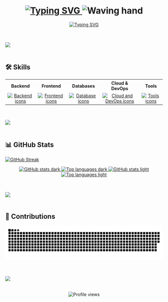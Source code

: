 <h1 align="center">
  <a href="https://git.io/typing-svg">
    <img src="https://readme-typing-svg.herokuapp.com?font=Fira+Code&pause=1000&color=26B60E&center=true&width=435&separator=%3D&lines=console.log(%22Bienvenido%22);%3Dprint(%22Bienvenido%22)%3D%3Ctitle%3EBienvenido%3C%2Ftitle%3E%3Ddocument.write(%22Bienvenido%22);%3Dcout+%3C%3C+%22Bienvenido%22+%3C%3C+endl;%3Decho+%22Bienvenido%22;" alt="Typing SVG" />
  </a>
  <img src="https://media.giphy.com/media/hvRJCLFzcasrR4ia7z/giphy.gif" width="35" alt="Waving hand" />
</h1>

<p align="center">
  <a href="https://git.io/typing-svg">
    <img src="https://readme-typing-svg.herokuapp.com?font=Fira+Code&duration=2000&color=C8C8C8&multiline=true&repeat=false&width=540&height=180&lines=Hi%2C+my+name+is+Jhon+Huanacuni%2C++I'm+22+years+;old%2C+and+I'm+passionate+about+web+;development.+I+love+creating+functional%2C;+modern%2C+and+accessible+websites+and++;applications.+I'm+currently+learning+and+;working+with+technologies+like+JavaScript%2C+;React%2C+Django%2C+Node.js%2C+and+CSS3." alt="Typing SVG" />
  </a>
</p>

<br><br>
<img src="https://user-images.githubusercontent.com/73097560/115834477-dbab4500-a447-11eb-908a-139a6edaec5c.gif"><br><br>

## 🛠️ Skills

<table align="center" cellspacing="30" style="text-align:center;">
  <tr>
    <th>Backend</th>
    <th>Frontend</th>
    <th>Databases</th>
    <th>Cloud & DevOps</th>
    <th>Tools</th>
  </tr>
  <tr>
    <td>
      <a href="https://skillicons.dev">
        <img src="https://skillicons.dev/icons?i=js,nodejs,python,django" alt="Backend icons" />
      </a>
    </td>
    <td>
      <a href="https://skillicons.dev">
        <img src="https://skillicons.dev/icons?i=html,css,js,react,nextjs,tailwind,bootstrap" alt="Frontend icons" />
      </a>
    </td>
    <td>
      <a href="https://skillicons.dev">
        <img src="https://skillicons.dev/icons?i=mysql,postgres,mongodb" alt="Database icons" />
      </a>
    </td>
    <td>
      <a href="https://skillicons.dev">
        <img src="https://skillicons.dev/icons?i=aws,azure" alt="Cloud and DevOps icons" />
      </a>
    </td>
    <td>
      <a href="https://skillicons.dev">
        <img src="https://skillicons.dev/icons?i=git,github,vscode,postman" alt="Tools icons" />
      </a>
    </td>
  </tr>
</table>

<br><br>
<img src="https://user-images.githubusercontent.com/73097560/115834477-dbab4500-a447-11eb-908a-139a6edaec5c.gif"><br><br>



## 📊 GitHub Stats

[![GitHub Streak](https://streak-stats.demolab.com?user=JhonHuanacuni&theme=whatsapp-dark2&card_width=830)](https://git.io/streak-stats)

<div align="center">

  <a href="https://github.com/JhonHuanacuni/github-readme-stats#gh-dark-mode-only">
    <img height="200" src="https://github-readme-stats.vercel.app/api?username=JhonHuanacuni&show_icons=true&theme=gotham#gh-dark-mode-only" alt="GitHub stats dark" />
  </a>

  <a href="https://github.com/JhonHuanacuni/github-readme-stats#gh-dark-mode-only">
    <img height="200" src="https://github-readme-stats.vercel.app/api/top-langs/?username=JhonHuanacuni&layout=compact&langs_count=8&hide=jupyter%20notebook&card_width=330&theme=gotham#gh-dark-mode-only" alt="Top languages dark" />
  </a>

  <a href="https://github.com/JhonHuanacuni/github-readme-stats#gh-light-mode-only">
    <img height="200" src="https://github-readme-stats.vercel.app/api?username=JhonHuanacuni&show_icons=true&theme=catppuccin_latte#gh-light-mode-only" alt="GitHub stats light" />
  </a>

  <a href="https://github.com/anuraghazra/github-readme-stats#gh-light-mode-only">
    <img height="200" src="https://github-readme-stats.vercel.app/api/top-langs/?username=JhonHuanacuni&layout=compact&langs_count=8&hide=jupyter%20notebook&card_width=330&theme=catppuccin_latte#gh-light-mode-only" alt="Top languages light" />
  </a>

</div>

<br><br>
<img src="https://user-images.githubusercontent.com/73097560/115834477-dbab4500-a447-11eb-908a-139a6edaec5c.gif"><br><br>

## 🐍 Contributions

<p align="center">
  <img alt="GitHub contribution grid snake animation" src="https://raw.githubusercontent.com/JhonHuanacuni/JhonHuanacuni/main/output/github-user-contribution.svg" />
</p>

<br><br>
<img src="https://user-images.githubusercontent.com/73097560/115834477-dbab4500-a447-11eb-908a-139a6edaec5c.gif"><br><br>

<p align="center">
  <img src="https://komarev.com/ghpvc/?username=JhonHuanacuni&color=brightgreen" alt="Profile views" />
</p>

